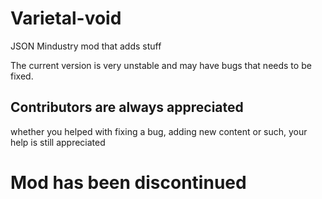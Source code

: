 # Varietal-void
JSON Mindustry mod that adds stuff

The current version is very unstable and may have bugs that needs to be fixed.

## Contributors are always appreciated 
whether you helped with fixing a bug, adding new content or such, your help is still appreciated

# Mod has been discontinued 
